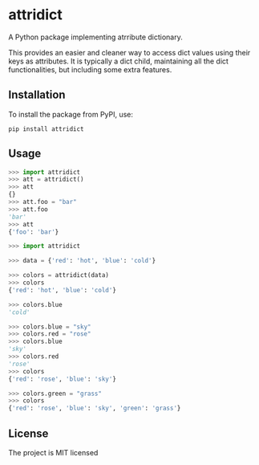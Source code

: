 # attridict
A Python package implementing atrribute dictionary.

This provides an easier and cleaner way to access dict values using their keys as attributes. It is typically a dict child, maintaining all the dict functionalities, but including some extra features.



## Installation
To install the package from PyPI, use:
```
pip install attridict
```




## Usage
```python
>>> import attridict
>>> att = attridict()
>>> att
{}
>>> att.foo = "bar"
>>> att.foo
'bar'
>>> att
{'foo': 'bar'}
```

```python
>>> import attridict

>>> data = {'red': 'hot', 'blue': 'cold'}

>>> colors = attridict(data)
>>> colors
{'red': 'hot', 'blue': 'cold'}

>>> colors.blue
'cold'

>>> colors.blue = "sky"
>>> colors.red = "rose"
>>> colors.blue
'sky'
>>> colors.red
'rose'
>>> colors
{'red': 'rose', 'blue': 'sky'}

>>> colors.green = "grass"
>>> colors
{'red': 'rose', 'blue': 'sky', 'green': 'grass'}
```
## License
The project is MIT licensed
